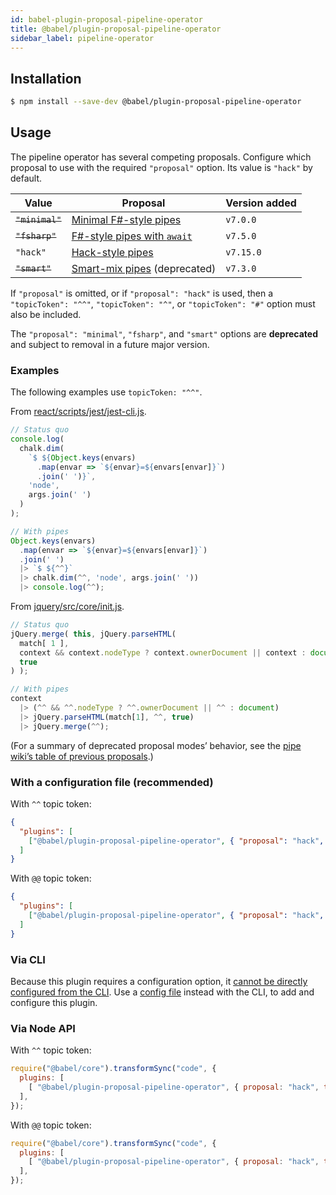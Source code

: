 ```yaml
---
id: babel-plugin-proposal-pipeline-operator
title: @babel/plugin-proposal-pipeline-operator
sidebar_label: pipeline-operator
---
```


## Installation

```sh
$ npm install --save-dev @babel/plugin-proposal-pipeline-operator
```

## Usage

The pipeline operator has several competing proposals.
Configure which proposal to use with the required `"proposal"` option.
Its value is `"hack"` by default.

| Value | Proposal | Version added |
| ----- | -------- | ------------- |
| ~~`"minimal"`~~ | [Minimal F#-style pipes](https://github.com/tc39/proposal-pipeline-operator/) | `v7.0.0`
| ~~`"fsharp"`~~ | [F#-style pipes with `await`](https://github.com/valtech-nyc/proposal-fsharp-pipelines) | `v7.5.0`
| `"hack"` | [Hack-style pipes](https://github.com/js-choi/proposal-hack-pipes) | `v7.15.0`
| ~~`"smart"`~~ | [Smart-mix pipes](https://github.com/js-choi/proposal-smart-pipelines) (deprecated) | `v7.3.0`

If `"proposal"` is omitted, or if `"proposal": "hack"` is used, then a `"topicToken": "^^"`, `"topicToken": "^"`, or `"topicToken": "#"` option must also be included.

The `"proposal": "minimal"`, `"fsharp"`, and `"smart"` options are **deprecated** and subject to removal in a future major version.

### Examples
The following examples use `topicToken: "^^"`.

From [react/scripts/jest/jest-cli.js][].
```js
// Status quo
console.log(
  chalk.dim(
    `$ ${Object.keys(envars)
      .map(envar => `${envar}=${envars[envar]}`)
      .join(' ')}`,
    'node',
    args.join(' ')
  )
);

// With pipes
Object.keys(envars)
  .map(envar => `${envar}=${envars[envar]}`)
  .join(' ')
  |> `$ ${^^}`
  |> chalk.dim(^^, 'node', args.join(' '))
  |> console.log(^^);
```

From [jquery/src/core/init.js][].
```js
// Status quo
jQuery.merge( this, jQuery.parseHTML(
  match[ 1 ],
  context && context.nodeType ? context.ownerDocument || context : document,
  true
) );

// With pipes
context
  |> (^^ && ^^.nodeType ? ^^.ownerDocument || ^^ : document)
  |> jQuery.parseHTML(match[1], ^^, true)
  |> jQuery.merge(^^);
```

[react/scripts/jest/jest-cli.js]: https://github.com/facebook/react/blob/17.0.2/scripts/jest/jest-cli.js
[jquery/src/core/init.js]: https://github.com/jquery/jquery/blob/2.2-stable/src/core/init.js

(For a summary of deprecated proposal modes’ behavior, see the [pipe wiki’s table of previous proposals](https://github.com/tc39/proposal-pipeline-operator/wiki#overview-of-previous-proposals).)


### With a configuration file (recommended)

With `^^` topic token:

```json
{
  "plugins": [
    ["@babel/plugin-proposal-pipeline-operator", { "proposal": "hack", "topicToken": "^^" }]
  ]
}
```

With `@@` topic token:

```json
{
  "plugins": [
    ["@babel/plugin-proposal-pipeline-operator", { "proposal": "hack", "topicToken": "@@" }]
  ]
}
```

### Via CLI

Because this plugin requires a configuration option, it [cannot be directly configured from the CLI](https://github.com/babel/babel/issues/4161). Use a [config file](/docs/en/config-files) instead with the CLI, to add and configure this plugin.

### Via Node API

With `^^` topic token:

```javascript
require("@babel/core").transformSync("code", {
  plugins: [
    [ "@babel/plugin-proposal-pipeline-operator", { proposal: "hack", topicToken: "^^" } ],
  ],
});
```

With `@@` topic token:

```javascript
require("@babel/core").transformSync("code", {
  plugins: [
    [ "@babel/plugin-proposal-pipeline-operator", { proposal: "hack", topicToken: "@@" } ],
  ],
});
```
